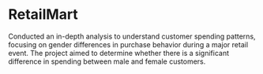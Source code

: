# RetailMart
 Conducted an in-depth analysis to understand customer spending patterns, focusing on gender differences in purchase behavior during a major retail event. The project aimed to determine whether there is a significant difference in spending between male and female customers.
